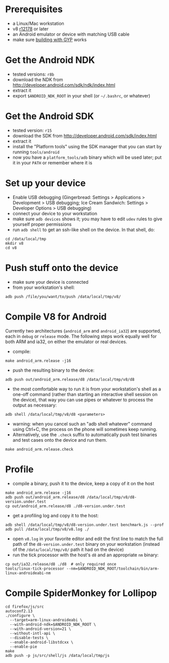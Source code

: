 # Prerequisites #
  * a Linux/Mac workstation
  * v8 [r12178](https://code.google.com/p/v8-wiki/source/detail?r=12178) or later
  * an Android emulator or device with matching USB cable
  * make sure [building with GYP](http://code.google.com/p/v8-wiki/wiki/BuildingWithGYP) works


# Get the Android NDK #
  * tested versions: `r8b`
  * download the NDK from http://developer.android.com/sdk/ndk/index.html
  * extract it
  * export `$ANDROID_NDK_ROOT` in your shell (or `~/.bashrc`, or whatever)


# Get the Android SDK #
  * tested version: `r15`
  * download the SDK from http://developer.android.com/sdk/index.html
  * extract it
  * install the "Platform tools" using the SDK manager that you can start by running `tools/android`
  * now you have a `platform_tools/adb` binary which will be used later; put it in your `PATH` or remember where it is


# Set up your device #
  * Enable USB debugging (Gingerbread: Settings > Applications > Development > USB debugging; Ice Cream Sandwich: Settings > Developer Options > USB debugging)
  * connect your device to your workstation
  * make sure `adb devices` shows it; you may have to edit `udev` rules to give yourself proper permissions
  * run `adb shell` to get an ssh-like shell on the device. In that shell, do:
```
cd /data/local/tmp
mkdir v8
cd v8
```


# Push stuff onto the device #
  * make sure your device is connected
  * from your workstation's shell:
```
adb push /file/you/want/to/push /data/local/tmp/v8/
```


# Compile V8 for Android #
Currently two architectures (`android_arm` and `android_ia32`) are supported, each in `debug` or `release` mode. The following steps work equally well for both ARM and ia32, on either the emulator or real devices.
  * compile:
```
make android_arm.release -j16
```
  * push the resulting binary to the device:
```
adb push out/android_arm.release/d8 /data/local/tmp/v8/d8
```
  * the most comfortable way to run it is from your workstation's shell as a one-off command (rather than starting an interactive shell session on the device), that way you can use pipes or whatever to process the output as necessary:
```
adb shell /data/local/tmp/v8/d8 <parameters>
```
  * warning: when you cancel such an "adb shell whatever" command using Ctrl+C, the process on the phone will sometimes keep running.
  * Alternatively, use the `.check` suffix to automatically push test binaries and test cases onto the device and run them.
```
make android_arm.release.check
```


# Profile #
  * compile a binary, push it to the device, keep a copy of it on the host
```
make android_arm.release -j16
adb push out/android_arm.release/d8 /data/local/tmp/v8/d8-version.under.test
cp out/android_arm.release/d8 ./d8-version.under.test
```
  * get a profiling log and copy it to the host:
```
adb shell /data/local/tmp/v8/d8-version.under.test benchmark.js --prof
adb pull /data/local/tmp/v8/v8.log ./
```
  * open `v8.log` in your favorite editor and edit the first line to match the full path of the `d8-version.under.test` binary on your workstation (instead of the `/data/local/tmp/v8/` path it had on the device)
  * run the tick processor with the host's `d8` and an appropriate `nm` binary:
```
cp out/ia32.release/d8 ./d8  # only required once
tools/linux-tick-processor --nm=$ANDROID_NDK_ROOT/toolchain/bin/arm-linux-androideabi-nm
```

# Compile SpiderMonkey for Lollipop #
```
cd firefox/js/src
autoconf2.13
./configure \
  --target=arm-linux-androideabi \
  --with-android-ndk=$ANDROID_NDK_ROOT \
  --with-android-version=21 \
  --without-intl-api \
  --disable-tests \
  --enable-android-libstdcxx \
  --enable-pie
make
adb push -p js/src/shell/js /data/local/tmp/js
```